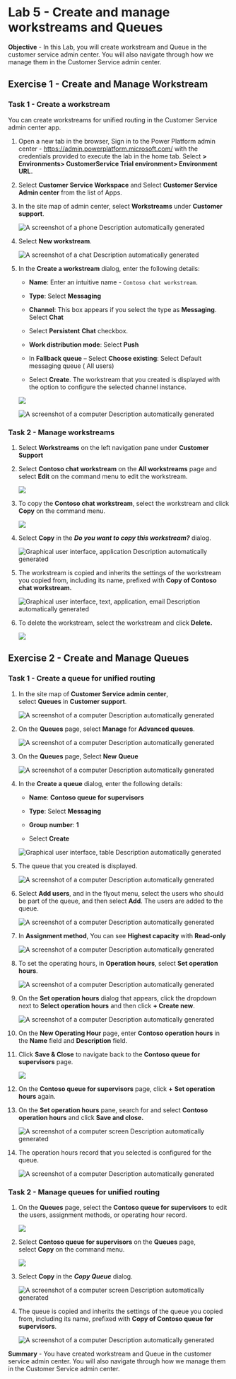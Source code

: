 # Lab 5 - Create and manage workstreams and Queues

**Objective** - In this Lab, you will create workstream and Queue in the customer service admin center. You will also navigate through how we manage them in the Customer Service admin center.

## Exercise 1 - Create and Manage Workstream

### Task 1 - Create a workstream

You can create workstreams for unified routing in the Customer Service
admin center app.

1.  Open a new tab in the browser, Sign in to the Power Platform admin
    center - https://admin.powerplatform.microsoft.com/ with the
    credentials provided to execute the lab in the home tab. Select **> Environments>
    CustomerService Trial environment> Environment URL.**

2.  Select **Customer Service Workspace** and Select **Customer Service Admin
    center** from the list of Apps.

3.  In the site map of admin center,
    select **Workstreams** under **Customer support**.

    ![A screenshot of a phone Description automatically
generated](./media/media5/image1.png)

4.  Select **New workstream**.

    ![A screenshot of a chat Description automatically
generated](./media/media5/image2.png)

5.  In the **Create a workstream** dialog, enter the following details:

    - **Name**: Enter an intuitive name - `Contoso chat workstream`.

    - **Type**: Select **Messaging**

    - **Channel**: This box appears if you select the type
      as **Messaging**. Select **Chat**

    - Select **Persistent** **Chat** checkbox.

    - **Work distribution mode**: Select **Push** 

    - In **Fallback queue** – Select **Choose existing**: Select Default
      messaging queue ( All users)

    - Select **Create**. The workstream that you created is displayed
      with the option to configure the selected channel instance.

    ![](./media/media5/image3.png)

    ![A screenshot of a computer Description automatically
generated](./media/media5/image4.png)

### Task 2 - Manage workstreams

1.  Select **Workstreams** on the left navigation pane under **Customer
    Support**

2.  Select **Contoso chat workstream** on the **All workstreams** page
    and select **Edit** on the command menu to edit the workstream.

    ![](./media/media5/image5.png)

3.  To copy the **Contoso chat workstream**, select the workstream and
    click **Copy** on the command menu.

    ![](./media/media5/image6.png)

4.  Select **Copy** in the ***Do you want to copy this
    workstream?*** dialog.

    ![Graphical user interface, application Description automatically
generated](./media/media5/image7.png)

5.  The workstream is copied and inherits the settings of the workstream
    you copied from, including its name, prefixed with **Copy of Contoso
    chat workstream.**

    ![Graphical user interface, text, application, email Description
automatically generated](./media/media5/image8.png)

6.  To delete the workstream, select the workstream and click
    **Delete.**

    ![](./media/media5/image9.png)

## Exercise 2 - Create and Manage Queues

### Task 1 - Create a queue for unified routing

1.  In the site map of **Customer Service admin center**,
    select **Queues** in **Customer support**.

    ![A screenshot of a computer Description automatically
generated](./media/media5/image10.png)

2.  On the **Queues** page, select **Manage** for **Advanced queues**.

    ![A screenshot of a computer Description automatically
generated](./media/media5/image11.png)

3.  On the **Queues** page, Select **New** **Queue**

    ![A screenshot of a computer Description automatically generated](./media/media5/image12.png)

4.  In the **Create a queue** dialog, enter the following details:

    - **Name**: **Contoso queue for supervisors**

    - **Type**: Select **Messaging**

    - **Group number**: **1**

    - Select **Create**

    ![Graphical user interface, table Description automatically generated](./media/media5/image13.png)

5.  The queue that you created is displayed.

    ![A screenshot of a computer Description automatically
generated](./media/media5/image14.png)

6.  Select **Add users**, and in the flyout menu, select the users who
    should be part of the queue, and then select **Add**. The users are
    added to the queue.

    ![A screenshot of a computer Description automatically
generated](./media/media5/image15.png)

7.  In **Assignment method**, You can see **Highest capacity** with
    **Read-only**

    ![A screenshot of a computer Description automatically
generated](./media/media5/image16.png)

6.  To set the operating hours, in **Operation hours**, select **Set
    operation hours**.

    ![A screenshot of a computer Description automatically
generated](./media/media5/image17.png)

7.  On the **Set operation hours** dialog that appears, click the
    dropdown next to **Select operation hours** and then click **+
    Create new**.

    ![A screenshot of a computer Description automatically
generated](./media/media5/image18.png)

8.  On the **New Operating Hour** page, enter **Contoso operation
    hours** in the **Name** field and **Description** field.

9.  Click **Save & Close** to navigate back to the **Contoso queue for
    supervisors** page.

    ![](./media/media5/image19.png)

10. On the **Contoso queue for supervisors** page, click **+** **Set
    operation hours** again.

11. On the **Set operation hours** pane, search for and select **Contoso
    operation hours** and click **Save and close.**

    ![A screenshot of a computer screen Description automatically
generated](./media/media5/image20.png)

12. The operation hours record that you selected is configured for the
    queue.

    ![A screenshot of a computer Description automatically
generated](./media/media5/image21.png)

### Task 2 - Manage queues for unified routing

1.  On the **Queues** page, select the **Contoso queue for supervisors**
    to edit the users, assignment methods, or operating hour record.

    ![](./media/media5/image22.png)

2.  Select **Contoso queue for supervisors** on the **Queues** page,
    select **Copy** on the command menu.

    ![](./media/media5/image23.png)

3.  Select **Copy** in the ***Copy Queue*** dialog.

    ![A screenshot of a computer screen Description automatically
generated](./media/media5/image24.png)

4.  The queue is copied and inherits the settings of the queue you
    copied from, including its name, prefixed with **Copy of Contoso
    queue for supervisors**.

    ![A screenshot of a computer Description automatically
generated](./media/media5/image25.png)


**Summary** - You have created workstream and Queue in the customer service admin center. You will also navigate through how we manage them in the Customer Service admin center.
